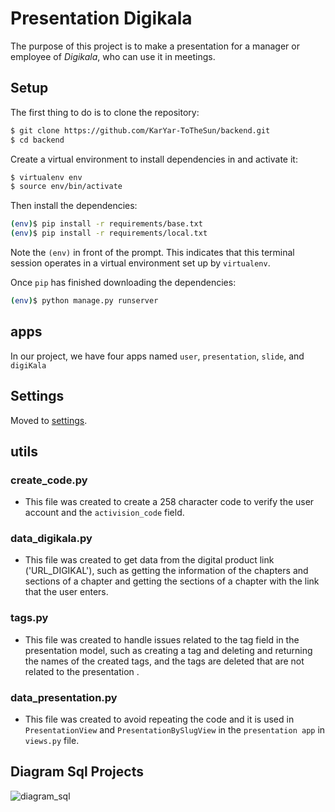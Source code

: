 # Presentation Digikala
The purpose of this project is to make a presentation for a manager or employee of _Digikala_, who can use it in meetings.

## Setup

The first thing to do is to clone the repository:

```sh
$ git clone https://github.com/KarYar-ToTheSun/backend.git
$ cd backend
```
Create a virtual environment to install dependencies in and activate it:

```sh
$ virtualenv env
$ source env/bin/activate
```
Then install the dependencies:

```sh
(env)$ pip install -r requirements/base.txt
(env)$ pip install -r requirements/local.txt
```
Note the `(env)` in front of the prompt. This indicates that this terminal
session operates in a virtual environment set up by `virtualenv`.

Once `pip` has finished downloading the dependencies:
```sh
(env)$ python manage.py runserver
```

## apps
In our project, we have four apps named `user`, `presentation`, `slide`, and `digiKala`

## Settings

Moved to [settings](http://cookiecutter-django.readthedocs.io/en/latest/settings.html).

## utils
### create_code.py
- This file was created to create a 258 character code to verify the user account and the `activision_code` field.
### data_digikala.py
- This file was created to get data from the digital product link ('URL_DIGIKAL'), such as getting the information of the chapters and sections of a chapter and getting the sections of a chapter with the link that the user enters.
### tags.py
- This file was created to handle issues related to the tag field in the presentation model, such as creating a tag and deleting and returning the names of the created tags, and the tags are deleted that are not related to the presentation .
### data_presentation.py
- This file was created to avoid repeating the code and it is used in `PresentationView` and `PresentationBySlugView` in the `presentation app` in `views.py` file.

## Diagram Sql Projects
![diagram_sql](https://github.com/KarYar-ToTheSun/backend/blob/master/diagram_sql/diagram_sql.png)
